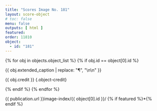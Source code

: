 ```yaml
---
title: "Scores Image No. 181"
layout: score-object
# toc: false
menu: false
outputs: [ html ]
featured: 
order: 11810
object:
  - id: "181"
---
```


{% for obj in objects.object_list %}
{% if obj.id == object[0].id %}

{{ obj.extended_caption | replace: "¶", "\n\n" }}

{{ obj.credit }} {.object-credit}

{% endif %}
{% endfor %}

<div class="object-credit object-url is-print-only">

{{ publication.url }}image-index/{{ object[0].id }}/ {% if featured %}*{% endif %}

</div>
